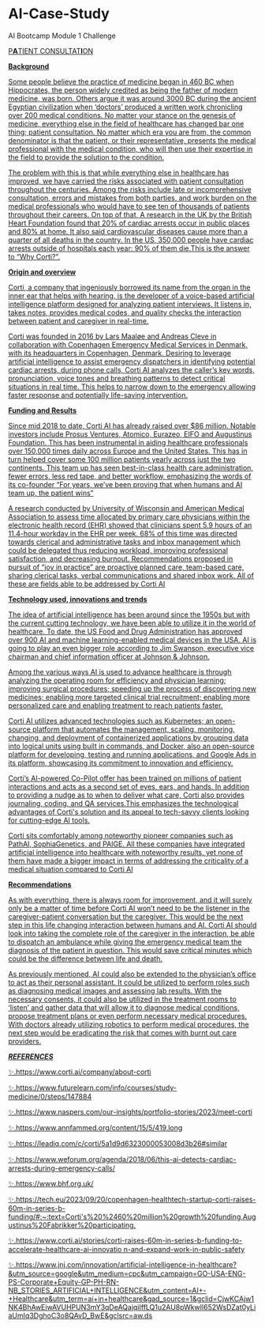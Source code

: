# AI-Case-Study

AI Bootcamp Module 1 Challenge

 <u>P**A**TIENT CONSULTAT**I**ON<u>  



**Background**

Some people believe the practice of medicine began in 460 BC when Hippocrates, the person widely credited as being the father of modern medicine, was born. Others argue it was around 3000 BC during the ancient Egyptian civilization when ‘doctors’ produced a written work chronicling over 200 medical conditions. No matter your stance on the genesis of medicine, everything else in the field of healthcare  has changed bar one thing; patient consultation. No matter which era you are from, the common denominator is that the patient, or their representative, presents the medical professional with the medical condition, who will then use their expertise in the field to provide the solution to the condition.

The problem with this is that while everything else in healthcare has improved, we have carried the risks associated with patient consultation throughout the centuries. Among the risks include late or incomprehensive consultation, errors and mistakes from both parties, and work burden on the medical professionals who would have to see ten of thousands of patients throughout their careers. On top of that, A research in the UK by the British Heart Foundation found that 20% of cardiac arrests occur in public places and 80% at home. It also said cardiovascular diseases cause more than a quarter of all deaths in the country. In the US, 350,000 people have cardiac arrests outside of hospitals each year: 90% of them die.This is the answer to “Why Corti?”.



**Origin and overview**

Corti, a company that ingeniously borrowed its name from the organ in the inner ear that helps with hearing, is the developer of a voice-based artificial intelligence platform designed for analyzing patient interviews. It listens in, takes notes, provides medical codes, and quality checks the interaction between patient and caregiver in real-time. 

Corti was founded in 2016 by Lars Maaløe and Andreas Cleve in collaboration with Copenhagen Emergency Medical Services in Denmark, with its headquarters in Copenhagen, Denmark. Desiring to leverage artificial intelligence to assist emergency dispatchers in identifying potential cardiac arrests, during phone calls, Corti AI analyzes the caller’s key words, pronunciation, voice tones and breathing patterns to detect critical situations in real time. This helps to narrow down to the emergency allowing faster response and potentially life-saving intervention.



**Funding and Results**

Since mid 2018 to date, Corti AI has already raised over $86 million. Notable investors include Prosus Ventures, Atomico, Eurazeo, EIFO and Augustinus Foundation. This has been instrumental in aiding healthcare professionals over 150,000 times daily across Europe and the United States. This has in turn helped cover some 100 million patients yearly across just the two continents. This team up has seen best-in-class health care administration, fewer errors, less red tape, and better workflow, emphasizing the words of its co-founder “For years, we’ve been proving that when humans and AI team up, the patient wins”

A research conducted by University of Wisconsin and American Medical Association to assess time allocated by primary care physicians within the electronic health record (EHR) showed that clinicians spent 5.9 hours of an 11.4-hour workday in the EHR per week. 68% of this time was directed towards clerical and administrative tasks and inbox management which could be delegated thus reducing workload, improving professional satisfaction, and decreasing burnout. Recommendations proposed in pursuit of “joy in practice” are proactive planned care, team-based care, sharing clerical tasks, verbal communications and shared inbox work. All of these are fields able to be addressed by Corti AI



**Technology used, innovations and trends**

The idea of artificial intelligence has been around since the 1950s but with the current cutting technology, we have been able to utilize it in the world of healthcare. To date, the US Food and Drug Administration has approved over 900 AI and machine learning-enabled medical devices in the USA. AI is going to play an even bigger role according to Jim Swanson, executive vice chairman and chief information officer at Johnson & Johnson.

Among the various ways AI is used to advance healthcare is through analyzing the operating room for efficiency and physician learning; improving surgical procedures; speeding up the process of discovering new medicines; enabling more targeted clinical trial recruitment; enabling more personalized care and enabling treatment to reach patients faster.

Corti AI utilizes advanced technologies such as Kubernetes; an open-source platform that automates the management, scaling, monitoring, changing, and deployment of containerized applications by grouping data into logical units using built in commands, and Docker, also an open-source platform for developing, testing and running applications, and Google Ads in its platform, showcasing its commitment to innovation and efficiency.

Corti’s AI-powered Co-Pilot offer has been trained on millions of patient interactions and acts as a second set of eyes, ears, and hands. In addition to providing a nudge as to when to deliver what care, Corti also provides journaling, coding, and QA services.This emphasizes the technological advantages of Corti's solution and its appeal to tech-savvy clients looking for cutting-edge AI tools. 

Corti sits comfortably among noteworthy pioneer companies such as PathAI, SophiaGenetics, and PAIGE. All these companies have integrated artificial intelligence into healthcare with noteworthy results, yet none of them have made a bigger impact in terms of addressing the criticality of a medical situation compared to Corti AI
 


**Recommendations**

As with everything, there is always room for improvement, and it will surely only be a matter of time before Corti AI won’t need to be the listener in the caregiver-patient conversation but the caregiver. This would be the next step in this life changing interaction between humans and AI. Corti AI should look into taking the complete role of the caregiver in the interaction, be able to dispatch an ambulance while giving the emergency medical team the diagnosis of the patient in question. This would save critical minutes which could be the difference between life and death.

As previously mentioned, AI could also be extended to the physician’s office to act as their personal assistant. It could be utilized to perform roles such as diagnosing medical images and assessing lab results. With the necessary consents, it could also be utilized in the treatment rooms to ‘listen’ and gather data that will allow it to diagnose medical conditions, propose treatment plans or even perform necessary medical procedures. With doctors already utilizing robotics to perform medical procedures, the next step would be eradicating the risk that comes with burnt out care providers.


















**_REFERENCES_**





✨.https://www.corti.ai/company/about-corti

✨.https://www.futurelearn.com/info/courses/study-medicine/0/steps/147884

✨.https://www.naspers.com/our-insights/portfolio-stories/2023/meet-corti

✨.https://www.annfammed.org/content/15/5/419.long

✨.https://leadiq.com/c/corti/5a1d9d6323000053008d3b26#similar

✨.https://www.weforum.org/agenda/2018/06/this-ai-detects-cardiac-arrests-during-emergency-calls/

✨.https://www.bhf.org.uk/

✨.https://tech.eu/2023/09/20/copenhagen-healthtech-startup-corti-raises-60m-in-series-b-funding/#:~:text=Corti's%20%2460%20million%20growth%20funding,Augustinus%20Fabrikker%20participating.

✨.https://www.corti.ai/stories/corti-raises-60m-in-series-b-funding-to-accelerate-healthcare-ai-innovatio   n-and-expand-work-in-public-safety

✨.https://www.jnj.com/innovation/artificial-intelligence-in-healthcare?&utm_source=google&utm_medium=cpc&utm_campaign=GO-USA-ENG-PS-Corporate+Equity-GP-PH-RN-NB_STORIES_ARTIFICIAL+INTELLIGENCE&utm_content=AI+-+Healthcare&utm_term=ai+in+healthcare&gad_source=1&gclid=CjwKCAjw1NK4BhAwEiwAVUHPUN3mY3qDeAQajqiIffLQ1u2AU8pWkwIl652WsDZat0yLiaUmIq3DghoC3o8QAvD_BwE&gclsrc=aw.ds

